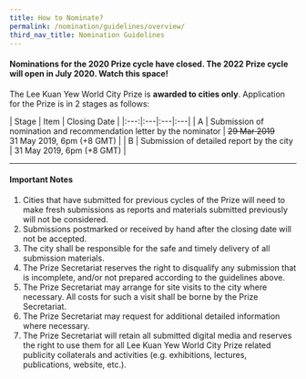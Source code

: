 ```yaml
---
title: How to Nominate?
permalink: /nomination/guidelines/overview/
third_nav_title: Nomination Guidelines
---
```


#### **Nominations for the 2020 Prize cycle have closed. The 2022 Prize cycle will open in July 2020. Watch this space!**

The Lee Kuan Yew World City Prize is **awarded to cities only**. Application for the Prize is in 2 stages as follows: 

| Stage | Item | Closing Date |
|:---:|:---|:---|:---|
| A | Submission of nomination and recommendation letter by the nominator | ~~29 Mar 2019~~ <br>31 May 2019, 6pm (+8 GMT) |
| B | Submission of detailed report by the city | 31 May 2019, 6pm (+8 GMT) |

---

#### **Important Notes**

1. Cities that have submitted for previous cycles of the Prize will need to make fresh submissions as reports and materials submitted previously will not be considered.
2. Submissions postmarked or received by hand after the closing date will not be accepted.
3. The city shall be responsible for the safe and timely delivery of all submission materials.
4. The Prize Secretariat reserves the right to disqualify any submission that is incomplete, and/or not prepared according to the guidelines above.
5. The Prize Secretariat may arrange for site visits to the city where necessary. All costs for such a visit shall be borne by the Prize Secretariat.
6. The Prize Secretariat may request for additional detailed information where necessary.
7. The Prize Secretariat will retain all submitted digital media and reserves the right to use them for all Lee Kuan Yew World City Prize related publicity collaterals and activities (e.g. exhibitions, lectures, publications, website, etc.).

